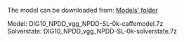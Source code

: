 The model can be downloaded from: [Models' folder](https://drive.google.com/open?id=1Amp9jJSu32tZ_DHe_ljziGzC-fE42Pfg)

Model: DIG10_NPDD_vgg_NPDD-SL-0k-caffemodel.7z<br>
Solverstate: DIG10_NPDD_vgg_NPDD-SL-0k-solverstate.7z
